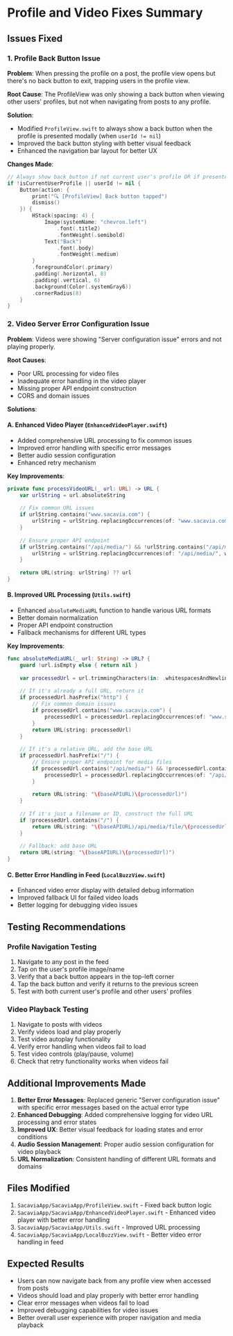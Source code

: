 # Profile and Video Fixes Summary

## Issues Fixed

### 1. Profile Back Button Issue
**Problem**: When pressing the profile on a post, the profile view opens but there's no back button to exit, trapping users in the profile view.

**Root Cause**: The ProfileView was only showing a back button when viewing other users' profiles, but not when navigating from posts to any profile.

**Solution**: 
- Modified `ProfileView.swift` to always show a back button when the profile is presented modally (when `userId != nil`)
- Improved the back button styling with better visual feedback
- Enhanced the navigation bar layout for better UX

**Changes Made**:
```swift
// Always show back button if not current user's profile OR if presented modally
if !isCurrentUserProfile || userId != nil {
    Button(action: { 
        print("🔍 [ProfileView] Back button tapped")
        dismiss() 
    }) {
        HStack(spacing: 4) {
            Image(systemName: "chevron.left")
                .font(.title2)
                .fontWeight(.semibold)
            Text("Back")
                .font(.body)
                .fontWeight(.medium)
        }
        .foregroundColor(.primary)
        .padding(.horizontal, 8)
        .padding(.vertical, 6)
        .background(Color(.systemGray6))
        .cornerRadius(8)
    }
}
```

### 2. Video Server Error Configuration Issue
**Problem**: Videos were showing "Server configuration issue" errors and not playing properly.

**Root Causes**:
- Poor URL processing for video files
- Inadequate error handling in the video player
- Missing proper API endpoint construction
- CORS and domain issues

**Solutions**:

#### A. Enhanced Video Player (`EnhancedVideoPlayer.swift`)
- Added comprehensive URL processing to fix common issues
- Improved error handling with specific error messages
- Better audio session configuration
- Enhanced retry mechanism

**Key Improvements**:
```swift
private func processVideoURL(_ url: URL) -> URL {
    var urlString = url.absoluteString
    
    // Fix common URL issues
    if urlString.contains("www.sacavia.com") {
        urlString = urlString.replacingOccurrences(of: "www.sacavia.com", with: "sacavia.com")
    }
    
    // Ensure proper API endpoint
    if urlString.contains("/api/media/") && !urlString.contains("/api/media/file/") {
        urlString = urlString.replacingOccurrences(of: "/api/media/", with: "/api/media/file/")
    }
    
    return URL(string: urlString) ?? url
}
```

#### B. Improved URL Processing (`Utils.swift`)
- Enhanced `absoluteMediaURL` function to handle various URL formats
- Better domain normalization
- Proper API endpoint construction
- Fallback mechanisms for different URL types

**Key Improvements**:
```swift
func absoluteMediaURL(_ url: String) -> URL? {
    guard !url.isEmpty else { return nil }
    
    var processedUrl = url.trimmingCharacters(in: .whitespacesAndNewlines)
    
    // If it's already a full URL, return it
    if processedUrl.hasPrefix("http") {
        // Fix common domain issues
        if processedUrl.contains("www.sacavia.com") {
            processedUrl = processedUrl.replacingOccurrences(of: "www.sacavia.com", with: "sacavia.com")
        }
        return URL(string: processedUrl)
    }
    
    // If it's a relative URL, add the base URL
    if processedUrl.hasPrefix("/") {
        // Ensure proper API endpoint for media files
        if processedUrl.contains("/api/media/") && !processedUrl.contains("/api/media/file/") {
            processedUrl = processedUrl.replacingOccurrences(of: "/api/media/", with: "/api/media/file/")
        }
        
        return URL(string: "\(baseAPIURL)\(processedUrl)")
    }
    
    // If it's just a filename or ID, construct the full URL
    if !processedUrl.contains("/") {
        return URL(string: "\(baseAPIURL)/api/media/file/\(processedUrl)")
    }
    
    // Fallback: add base URL
    return URL(string: "\(baseAPIURL)\(processedUrl)")
}
```

#### C. Better Error Handling in Feed (`LocalBuzzView.swift`)
- Enhanced video error display with detailed debug information
- Improved fallback UI for failed video loads
- Better logging for debugging video issues

## Testing Recommendations

### Profile Navigation Testing
1. Navigate to any post in the feed
2. Tap on the user's profile image/name
3. Verify that a back button appears in the top-left corner
4. Tap the back button and verify it returns to the previous screen
5. Test with both current user's profile and other users' profiles

### Video Playback Testing
1. Navigate to posts with videos
2. Verify videos load and play properly
3. Test video autoplay functionality
4. Verify error handling when videos fail to load
5. Test video controls (play/pause, volume)
6. Check that retry functionality works when videos fail

## Additional Improvements Made

1. **Better Error Messages**: Replaced generic "Server configuration issue" with specific error messages based on the actual error type
2. **Enhanced Debugging**: Added comprehensive logging for video URL processing and error states
3. **Improved UX**: Better visual feedback for loading states and error conditions
4. **Audio Session Management**: Proper audio session configuration for video playback
5. **URL Normalization**: Consistent handling of different URL formats and domains

## Files Modified

1. `SacaviaApp/SacaviaApp/ProfileView.swift` - Fixed back button logic
2. `SacaviaApp/SacaviaApp/EnhancedVideoPlayer.swift` - Enhanced video player with better error handling
3. `SacaviaApp/SacaviaApp/Utils.swift` - Improved URL processing
4. `SacaviaApp/SacaviaApp/LocalBuzzView.swift` - Better video error handling in feed

## Expected Results

- Users can now navigate back from any profile view when accessed from posts
- Videos should load and play properly with better error handling
- Clear error messages when videos fail to load
- Improved debugging capabilities for video issues
- Better overall user experience with proper navigation and media playback


